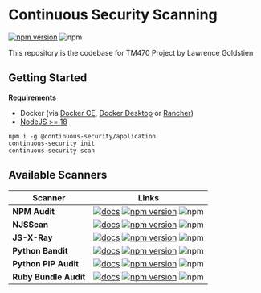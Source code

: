 # Continuous Security Scanning

[![npm version](https://badge.fury.io/js/@continuous-security%2Fapplication.svg)](https://badge.fury.io/js/@continuous-security%2Fapplication) ![npm](https://img.shields.io/npm/dw/@continuous-security/application)

This repository is the codebase for TM470 Project by Lawrence Goldstien

## Getting Started

**Requirements**

* Docker (via [Docker CE](https://docs.docker.com/engine/install/),  [Docker Desktop](https://www.docker.com/products/docker-desktop/) or [Rancher](https://github.com/rancher-sandbox/rancher-desktop/))
* [NodeJS >= 18](https://nodejs.org/en/download/package-manager)

```shell
npm i -g @continuous-security/application
continuous-security init
continuous-security scan
```

## Available Scanners

| Scanner               | Links                                                                                                                                                                                                                                                                                                                                                                     |
|-----------------------|---------------------------------------------------------------------------------------------------------------------------------------------------------------------------------------------------------------------------------------------------------------------------------------------------------------------------------------------------------------------------|
| **NPM Audit**         | [![docs](https://img.shields.io/badge/documentation-✔-brightgreen)](scanners/npm-audit/README.md) [![npm version](https://badge.fury.io/js/@continuous-security%2Fscanner-npm-audit.svg)](https://badge.fury.io/js/@continuous-security%2Fscanner-npm-audit) ![npm](https://img.shields.io/npm/dw/@continuous-security/scanner-npm-audit)                                 |
| **NJSScan**           | [![docs](https://img.shields.io/badge/documentation-✔-brightgreen)](scanners/njsscan/README.md) [![npm version](https://badge.fury.io/js/@continuous-security%2Fscanner-njsscan.svg)](https://badge.fury.io/js/@continuous-security%2Fscanner-njsscan) ![npm](https://img.shields.io/npm/dw/@continuous-security/scanner-njsscan)                                         |
| **JS-X-Ray**          | [![docs](https://img.shields.io/badge/documentation-✔-brightgreen)](scanners/js-x-ray/README.md) [![npm version](https://badge.fury.io/js/@continuous-security%2Fscanner-js-x-ray.svg)](https://badge.fury.io/js/@continuous-security%2Fscanner-js-x-ray) ![npm](https://img.shields.io/npm/dw/@continuous-security/scanner-js-x-ray)                                     |
| **Python Bandit**     | [![docs](https://img.shields.io/badge/documentation-✔-brightgreen)](scanners/python-bandit/README.md) [![npm version](https://badge.fury.io/js/@continuous-security%2Fscanner-python-bandit.svg)](https://badge.fury.io/js/@continuous-security%2Fscanner-python-bandit) ![npm](https://img.shields.io/npm/dw/@continuous-security/scanner-python-bandit)                 |
| **Python PIP Audit**  | [![docs](https://img.shields.io/badge/documentation-✔-brightgreen)](scanners/python-pip-audit/README.md) [![npm version](https://badge.fury.io/js/@continuous-security%2Fscanner-python-pip-audit.svg)](https://badge.fury.io/js/@continuous-security%2Fscanner-python-pip-audit) ![npm](https://img.shields.io/npm/dw/@continuous-security/scanner-python-pip-audit)     |
| **Ruby Bundle Audit** | [![docs](https://img.shields.io/badge/documentation-✔-brightgreen)](scanners/ruby-bundle-audit/README.md) [![npm version](https://badge.fury.io/js/@continuous-security%2Fscanner-ruby-bundle-audit.svg)](https://badge.fury.io/js/@continuous-security%2Fscanner-ruby-bundle-audit) ![npm](https://img.shields.io/npm/dw/@continuous-security/scanner-ruby-bundle-audit) |
